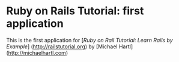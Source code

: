 # Ruby on Rails Tutorial: first application

This is the first application for [*Ruby on Rail Tutorial: Learn Rails by Example*] (http://railstutorial.org)
by [Michael Hartl] (http://michaelhartl.com)